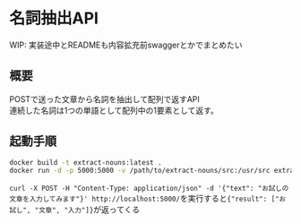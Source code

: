 # 名詞抽出API
WIP: 実装途中とREADMEも内容拡充前swaggerとかでまとめたい

## 概要

POSTで送った文章から名詞を抽出して配列で返すAPI  
連続した名詞は1つの単語として配列中の1要素として返す。

## 起動手順

```bash
docker build -t extract-nouns:latest .
docker run -d -p 5000:5000 -v /path/to/extract-nouns/src:/usr/src extract-nouns:latest
```

`curl -X POST -H "Content-Type: application/json" -d '{"text": "お試しの文章を入力してみます"}' http://localhost:5000/`を実行すると`{"result": ["お試し", "文章", "入力"]}`が返ってくる
